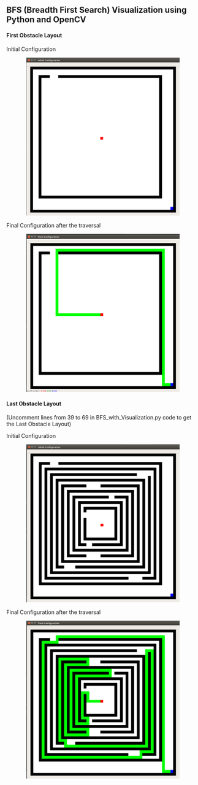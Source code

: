## BFS (Breadth First Search) Visualization using Python and OpenCV

#### First Obstacle Layout

Initial Configuration

<p align="center">
    <img src="./docs/layout01_initial_config.png" width="400" height="412" title="Initial Configuration for the First Obstacle Layout" >
</p>

Final Configuration after the traversal

<p align="center">
    <img src="./docs/layout01_final_config.png" width="400" height="412" title="Final Configuration for the First Obstacle Layout" >
</p>

#### Last Obstacle Layout

(Uncomment lines from 39 to 69 in BFS_with_Visualization.py code to get the Last Obstacle Layout)

Initial Configuration

<p align="center">
    <img src="./docs/layout02_initial_config.png" width="400" height="412" title="Initial Configuration for the Last Obstacle Layout" >
</p>

Final Configuration after the traversal

<p align="center">
    <img src="./docs/layout02_final_config.png" width="400" height="412" title="Final Configuration for the Last Obstacle Layout" >
</p>
